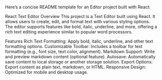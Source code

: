 
Here’s a concise README template for an Editor project built with React:

React Text Editor
Overview
This project is a Text Editor built using React. It allows users to create, edit, and format text with various styling options. The editor supports features like bold, italic, underline, and more, offering a rich text editing experience similar to popular word processors.

Features
Rich Text Formatting: Apply bold, italic, underline, and other text formatting options.
Customizable Toolbar: Includes a toolbar for text formatting (e.g., font size, text color, alignment).
Markdown Support: Write and preview markdown content (optional feature).
Autosave: Automatically save content to local storage or another storage solution.
Export Options: Export content as plain text, markdown, or HTML.
Responsive Design: Optimized for mobile and desktop usage.
